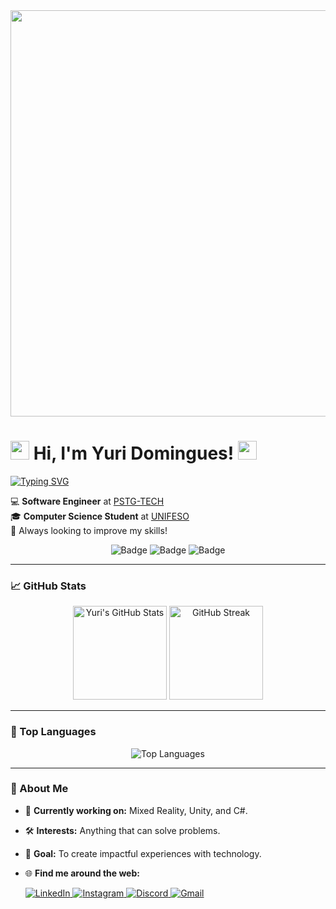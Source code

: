 <div align="center">
  <img src="https://i.imgur.com/pe8esY9.png" width="650"/>
</div>

<h1> <img src="https://raw.githubusercontent.com/MartinHeinz/MartinHeinz/master/wave.gif" width="30px">  Hi, I'm Yuri Domingues!  <img src="https://raw.githubusercontent.com/MartinHeinz/MartinHeinz/master/wave.gif" width="30px"> </h1>
    <a href="https://git.io/typing-svg"><img src="https://readme-typing-svg.demolab.com?font=Fida+Code&size=25&pause=1000&center=true&vCenter=true&width=250&height=40&lines=Game+Dev;Software+Dev" alt="Typing SVG" /></a>
<p>
  💻 <strong>Software Engineer</strong> at <a href="https://pstg.com.br/">PSTG-TECH</a> <br/>
  🎓 <strong>Computer Science Student</strong> at <a href="https://www.unifeso.edu.br">UNIFESO</a> <br/>
  🌱 Always looking to improve my skills!
</p>

<div align="center">
  <img src="https://img.shields.io/badge/-Software%20Developer-green?style=for-the-badge" alt="Badge">
  <img src="https://img.shields.io/badge/-Lifelong%20Learner-red?style=for-the-badge" alt="Badge">
  <img src="https://img.shields.io/badge/-Open%20Source%20Lover-blue?style=for-the-badge" alt="Badge">
</div>

---

### 📈 GitHub Stats
<div align="center">
  <img src="https://github-readme-stats.vercel.app/api?username=yuridomingues&hide=contribs,prs&show_icons=true&theme=dracula" alt="Yuri's GitHub Stats" height="150"/>
  <img src="https://streak-stats.demolab.com?user=yuridomingues&theme=dracula" alt="GitHub Streak" height="150"/>
</div>

---

### 🌟 Top Languages
<div align="center">
  <img src="https://github-readme-stats.vercel.app/api/top-langs/?username=yuridomingues&layout=compact&theme=dracula" alt="Top Languages" />
</div>

---

### 🚀 About Me
- 💼 <strong>Currently working on:</strong> Mixed Reality, Unity, and C#.
- 🛠️ <strong>Interests:</strong> Anything that can solve problems.
- 🎯 <strong>Goal:</strong> To create impactful experiences with technology.
- 🌐 <strong>Find me around the web:</strong>
  
  <div>
    <a href="https://www.linkedin.com/in/yuri-domingues-63869b320/" target="_blank">
      <img src="https://img.shields.io/badge/LinkedIn-0077B5?style=for-the-badge&logo=linkedin&logoColor=white" alt="LinkedIn"/>
    </a>
    <a href="https://instagram.com/yuridomingues_" target="_blank">
      <img src="https://img.shields.io/badge/-Instagram-%23E4405F?style=for-the-badge&logo=instagram&logoColor=white" alt="Instagram"/>
    </a>
    <a href="https://discord.gg/gQn5tVZAYu" target="_blank">
      <img src="https://img.shields.io/badge/Discord-7289DA?style=for-the-badge&logo=discord&logoColor=white" alt="Discord"/>
    </a>
    <a href="mailto:yuridomingues.contato@gmail.com">
      <img src="https://img.shields.io/badge/-Gmail-%23333?style=for-the-badge&logo=gmail&logoColor=white" alt="Gmail"/>
    </a>
  </div>
